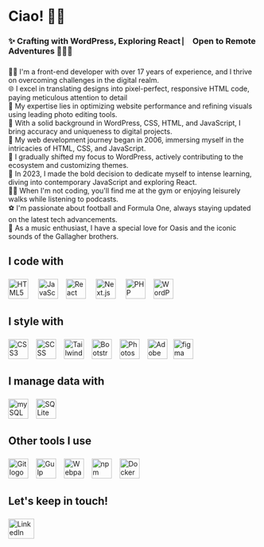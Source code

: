 <h1 align="left">Ciao! 👋🏻</h1>

###

<h3 align="left">✨ Crafting with WordPress, Exploring React ⎸ Open to Remote Adventures 🧑🏻‍💻</h3>

###

<p align="left">👨‍💻 I'm a front-end developer with over 17 years of experience, and I thrive on overcoming challenges in the digital realm.<br/>
🌐 I excel in translating designs into pixel-perfect, responsive HTML code, paying meticulous attention to detail<br/>
🚀 My expertise lies in optimizing website performance and refining visuals using leading photo editing tools.<br/>
🎨 With a solid background in WordPress, CSS, HTML, and JavaScript, I bring accuracy and uniqueness to digital projects.<br/>
📅 My web development journey began in 2006, immersing myself in the intricacies of HTML, CSS, and JavaScript.<br/>
🔄 I gradually shifted my focus to WordPress, actively contributing to the ecosystem and customizing themes.<br/>
🔧 In 2023, I made the bold decision to dedicate myself to intense learning, diving into contemporary JavaScript and exploring React.<br/>
🏋️‍♂️ When I'm not coding, you'll find me at the gym or enjoying leisurely walks while listening to podcasts.<br/>
⚽ I'm passionate about football and Formula One, always staying updated on the latest tech advancements.<br/>
🎵 As a music enthusiast, I have a special love for Oasis and the iconic sounds of the Gallagher brothers.</p>


###

<h2 align="left">I code with</h2>

###
<div>
<img src="https://cdn.jsdelivr.net/gh/devicons/devicon/icons/html5/html5-original.svg" height="40" alt="HTML5 logo"  /> <img width="12" />
  <img src="https://cdn.jsdelivr.net/gh/devicons/devicon/icons/javascript/javascript-original.svg" height="40" alt="JavaScript logo"  /><img width="12" />
  <img src="https://cdn.simpleicons.org/react/61DAFB" height="40" alt="React logo"  /> <img width="12" />
  <img src="https://skillicons.dev/icons?i=nextjs" height="40" alt="Next.js logo"  /> <img width="12" />
  <!--img width="12" />
  <img src="https://cdn.jsdelivr.net/gh/devicons/devicon/icons/typescript/typescript-original.svg" height="40" alt="TypeScript logo"  /-->
  <img src="https://cdn.jsdelivr.net/gh/devicons/devicon/icons/php/php-original.svg" height="40" alt="PHP logo"  /><img width="12" />
  <img src="https://www.iconsdb.com/icons/preview/white/wordpress-6-xxl.png" height="40" alt="WordPress logo" />
</div>

###

<h2 align="left">I style with</h2>

###
<div>
  <img src="https://cdn.jsdelivr.net/gh/devicons/devicon/icons/css3/css3-original.svg" height="40" alt="CSS3 logo"  /><img width="12" />
<img src="https://cdn.jsdelivr.net/gh/devicons/devicon/icons/sass/sass-original.svg" height="40" alt="SCSS logo"  /><img width="12" />
  <img src="https://cdn.simpleicons.org/tailwindcss/06B6D4" height="40" alt="Tailwind CSS logo"  /><img width="12" />
  <img src="https://cdn.jsdelivr.net/gh/devicons/devicon/icons/bootstrap/bootstrap-original.svg" height="40" alt="Bootstrap logo"  /><img width="12" />
  <img src="https://cdn.jsdelivr.net/gh/devicons/devicon/icons/photoshop/photoshop-plain.svg" height="40" alt="Photoshop logo"  /><img width="12" />
  <img src="https://cdn.jsdelivr.net/gh/devicons/devicon/icons/xd/xd-plain.svg" height="40" alt="Adobe XD logo"  /><img width="12" /><img src="https://cdn.jsdelivr.net/gh/devicons/devicon/icons/figma/figma-original.svg" height="40" alt="figma logo"  />
</div>

###

<h2 align="left">I manage data  with</h2>

###
<div>
<img src="https://cdn.jsdelivr.net/gh/devicons/devicon/icons/mysql/mysql-original-wordmark.svg"  height="40" alt="mySQL" /><img width="12" />
<img src="https://cdn.jsdelivr.net/gh/devicons/devicon/icons/sqlite/sqlite-original.svg" height="40" alt="SQLite" />
          
</div>

###

<h2 align="left">Other tools I use</h2>

###
<div align="left">
<img src="https://cdn.jsdelivr.net/gh/devicons/devicon/icons/git/git-original.svg" height="40" alt="Git logo"  /><img width="12" />
<img src="https://cdn.jsdelivr.net/gh/devicons/devicon/icons/gulp/gulp-plain.svg" height="40" alt="Gulp logo"  /><img width="12" />
<img src="https://cdn.jsdelivr.net/gh/devicons/devicon/icons/webpack/webpack-original.svg" height="40" alt="Webpack logo"  /><img width="12" />
  <img src="https://cdn.jsdelivr.net/gh/devicons/devicon/icons/npm/npm-original-wordmark.svg" height="40" alt="npm logo"  /><img width="12" />
 <img src="https://cdn.jsdelivr.net/gh/devicons/devicon/icons/docker/docker-original.svg" height="40" alt="Docker logo"  />
</div>

###

<h2 align="left">Let's keep in touch!</h2>

###
<div align="left">
  <a href="https://www.linkedin.com/in/tinnirello/" target="_blank">
    <img src="https://raw.githubusercontent.com/maurodesouza/profile-readme-generator/master/src/assets/icons/social/linkedin/default.svg" width="52" height="40" alt="LinkedIn"  />
  </a>
</div>

###
